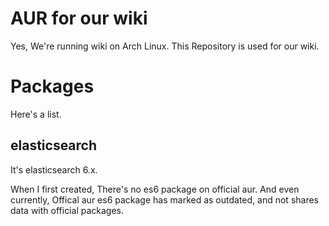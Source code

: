AUR for our wiki
================
Yes, We're running wiki on Arch Linux.
This Repository is used for our wiki.

Packages
========
Here's a list.

elasticsearch
-------------
It's elasticsearch 6.x.

When I first created, There's no es6 package on official aur. 
And even currently, Offical aur es6 package has marked as outdated, and not shares data with official packages.
